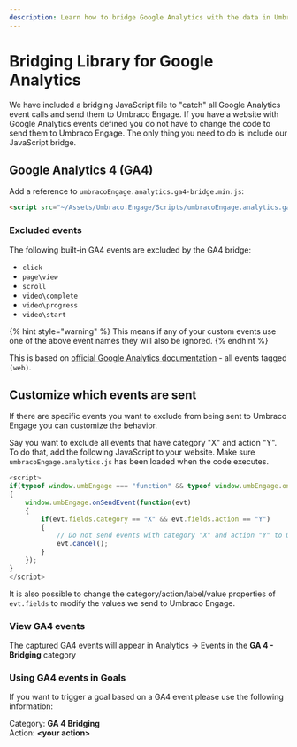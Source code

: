 ```yaml
---
description: Learn how to bridge Google Analytics with the data in Umbraco Engage.
---
```


# Bridging Library for Google Analytics

We have included a bridging JavaScript file to "catch" all Google Analytics event calls and send them to Umbraco Engage. If you have a website with Google Analytics events defined you do not have to change the code to send them to Umbraco Engage. The only thing you need to do is include our JavaScript bridge.

## Google Analytics 4 (GA4)

Add a reference to `umbracoEngage.analytics.ga4-bridge.min.js`:

```html
<script src="~/Assets/Umbraco.Engage/Scripts/umbracoEngage.analytics.ga4-bridge.min.js"></script>
```

### Excluded events

The following built-in GA4 events are excluded by the GA4 bridge:

* `click`
* `page\view`
* `scroll`
* `video\complete`
* `video\progress`
* `video\start`

{% hint style="warning" %}
This means if any of your custom events use one of the above event names they will also be ignored.
{% endhint %}

This is based on [official Google Analytics documentation](https://support.google.com/analytics/answer/9234069?hl=en) - all events tagged `(web)`.

## Customize which events are sent

If there are specific events you want to exclude from being sent to Umbraco Engage you can customize the behavior.

Say you want to exclude all events that have category "X" and action "Y". To do that, add the following JavaScript to your website. Make sure `umbracoEngage.analytics.js` has been loaded when the code executes.

```js
<script>
if(typeof window.umbEngage === "function" && typeof window.umbEngage.onSendEvent === "function")
{
    window.umbEngage.onSendEvent(function(evt) 
    {
        if(evt.fields.category == "X" && evt.fields.action == "Y")
        {
            // Do not send events with category "X" and action "Y" to Umbraco Engage
            evt.cancel();
        }
    });
}
</script>
```

It is also possible to change the category/action/label/value properties of `evt.fields` to modify the values we send to Umbraco Engage.

### View GA4 events

The captured GA4 events will appear in Analytics -> Events in the **GA 4 - Bridging** category

### Using GA4 events in Goals

If you want to trigger a goal based on a GA4 event please use the following information:

Category: **GA 4 Bridging**\
Action: **\<your action>**
